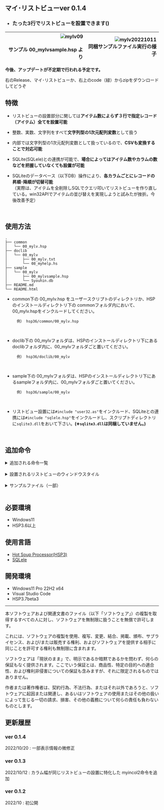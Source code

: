 ## マイ･リストビューver 0.1.4

* ### たった3行でリストビューを設置できます()

 | ![mylv09](https://user-images.githubusercontent.com/83401251/195272530-d8e14629-fb4e-4794-82a1-b06937b9c067.png)<br><br>サンプル 00_mylvsample.hsp より | ![mylv20221011](https://user-images.githubusercontent.com/83401251/195083006-a499adee-a00d-4e33-9066-2b5a7e2ef537.png)<br>同梱サンプルファイル実行の様子 |
 | ------------------------------------------------------------------------------------------------------------------------------------------------------: | -------------------------------------------------------------------------------------------------------------------------------------------------------: |

**今後、アップデートが不定期で行われる予定です。**

右のRelease、マイ･リストビューか、右上のcode（緑）からzipをダウンロードしてどうぞ

## 特徴

* リストビューの設置部分に関しては**アイテム数によらず３行で指定レコード（アイテム）全てを設置可能**

* 整数、実数、文字列をすべて**文字列型の1次元配列変数**として扱う

* 内部では文字列型の1次元配列変数として扱っているので、**CSVも変換することで対応可能**

* SQLite(SQLele)との連携が可能で、**場合によってはアイテム数やカラムの数などを把握していなくても設置が可能**

* SQLiteのデータベース（以下DB）操作により、**各カラムごとにレコードの昇順･降順が切替可能**<br>（実際は、アイテムを全削除しSQLでクエリ叩いてリストビューを作り直している。win32APIでアイテムの並び替えを実現しようと試みたが挫折。今後改善予定）


<br>

## 使用方法

~~~
.
├── common
│   └── 00_mylv.hsp
├── doclib
│   └── 00_mylv
│       ├── 00_mylv.txt
│       └── 08_myhelp.hs
├── sample
│   └── 00_mylv
│       ├── 00_mylvsample.hsp
│       └── Syouhin.db
├── README.md
└── README.html
~~~

* common下の 00_mylv.hsp をユーザースクリプトのディレクトリか、HSP のインストールディレクトリ下の commonフォルダ内において、00_mylv.hspをインクルードしてください。

		例） hsp36/common/00_mylv.hsp
<br>

* doclib下の 00_mylvフォルダは、HSPのインストールディレクトリ下にあるdoclibフォルダ内に、00_mylvフォルダごと置いてください。

		例） hsp36/doclib/00_mylv
<br>

* sample下の 00_mylvフォルダは、HSPのインストールディレクトリ下にあるsampleフォルダ内に、00_mylvフォルダごと置いてください。

		例） hsp36/sample/00_mylv
<br>

* リストビュー設置には`#include "user32.as"`をインクルード、SQLiteとの連携には`#include "sqlele.hsp"`をインクルードし、スクリプトディレクトリに`sqlite3.dll`をおいて下さい。**(※`sqlite3.dll`は同梱していません。)**

<br>

## 追加命令

<details>
<summary>追加される命令一覧</summary>

![mylv11](https://user-images.githubusercontent.com/83401251/195515826-3340f36b-06f3-4b28-acfb-35debe2e14dd.png)

</details>

<br>

<details>
<summary>設置されるリストビューのウィンドウスタイル</summary>

<br>


| ウィンドウスタイル | 値         | 機能             |
| :----------------- | :--------- | ---------------- |
| WS_CHILD           | 0x40000000 | 子供にする       |
| WS_VISIBLE         | 0x10000000 | 見えるようにする |
| LVS_REPORT         | 0x0001     | 詳細表示         |


| 拡張ウィンドウスタイル | 値         | 機能                       |
| :--------------------- | :--------- | -------------------------- |
| LVS_EX_HEADERDRAGDROP  | 0x00000010 | ヘッダードラッグ・ドロップ |
| LVS_EX_FULLROWSELECT   | 0x00000020 | 横一列まとめて選択         |
| LVS_EX_GRIDLINES       | 0x00000001 | グリッド線の表示           |


</details>

<br>

<details>
<summary>サンプルファイル（一部）</summary>

* ### 用意しなければならない変数一覧
| ![mylv04](https://user-images.githubusercontent.com/83401251/195087503-a21b35ae-8bbe-4cf2-99f7-1ad34fb70cf7.png) | ネストしたrepeat文をマクロ登録しているため、どうしても変数が多くなってしまいます。<br>`myincol2`命令を使用すればカラムの幅を個別指定せずに済みます。 |
| ---------------------------------------------------------------------------------------------------------------- | :--------------------------------------------------------------------------------------------------------------------------------------------------- |

* ### SQLite(sqlele)連携によるデータの取得（例）

	![mylv05](https://user-images.githubusercontent.com/83401251/195269325-391d6fef-6487-4901-886e-87942e5e50c0.png)

* ### リストビュー設置部分

	![mylv06](https://user-images.githubusercontent.com/83401251/195269809-71fb2901-e363-45cb-add4-ba08379503cf.png)

* ### レコードの取得

	![mylv07](https://user-images.githubusercontent.com/83401251/195270442-530d382c-0796-4e5a-af5d-603a8bf2f56f.png)

* ### リストビューの並べ替え（SQLiteによるDB操作を利用）

	![mylv08](https://user-images.githubusercontent.com/83401251/195272012-384d142b-6de9-4237-a3a1-e46587d02ca6.png)

</details>


<br>

## 必要環境
* Windows11
* HSP3.6以上

## 使用言語
* [Hot Soup Processor(HSP3)](https://hsp.tv/)
* [SQLele](https://www.sqlite.org)

## 開発環境
* Windows11 Pro 22H2 x64
* Visual Studio Code
* HSP3.7beta3

***


本ソフトウェアおよび関連文書のファイル（以下「ソフトウェア」）の複製を取得するすべての人に対し、ソフトウェアを無制限に扱うことを無償で許可します。

これには、ソフトウェアの複製を使用、複写、変更、結合、掲載、頒布、サブライセンス、および/または販売する権利、およびソフトウェアを提供する相手に同じことを許可する権利も無制限に含まれます。

ソフトウェアは「現状のまま」で、明示であるか暗黙であるかを問わず、何らの保証もなく提供されます。ここでいう保証とは、商品性、特定の目的への適合性、および権利非侵害についての保証も含みますが、それに限定されるものではありません。

作者または著作権者は、契約行為、不法行為、またはそれ以外であろうと、ソフトウェアに起因または関連し、あるいはソフトウェアの使用またはその他の扱いによって生じる一切の請求、損害、その他の義務について何らの責任も負わないものとします。


## 更新履歴

### ver 0.1.4
2022/10/20 : 一部表示情報の微修正

### ver 0.1.3
2022/10/12 : カラム幅が同じリストビューの設置に特化した myincol2命令を追加

### ver 0.1.2
2022/10 : 初公開